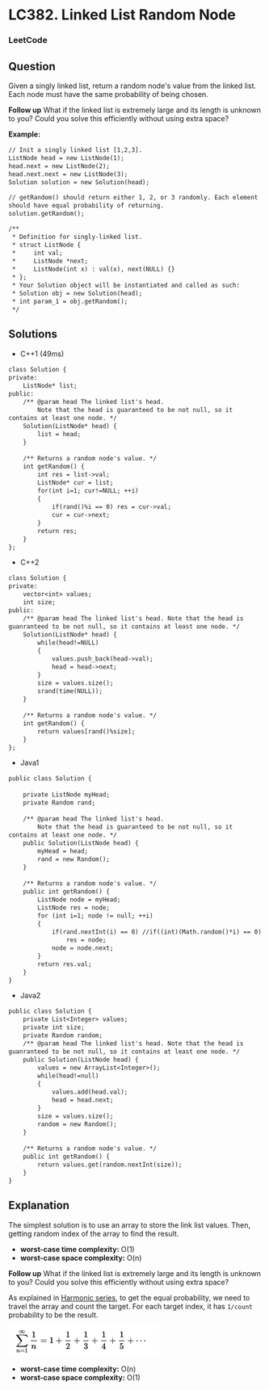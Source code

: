 # LC382. Linked List Random Node

### LeetCode

## Question

Given a singly linked list, return a random node's value from the linked list. Each node must have the same probability of being chosen.

**Follow up** What if the linked list is extremely large and its length is unknown to you? Could you solve this efficiently without using extra space?

**Example:**

```
// Init a singly linked list [1,2,3].
ListNode head = new ListNode(1);
head.next = new ListNode(2);
head.next.next = new ListNode(3);
Solution solution = new Solution(head);
```

```
// getRandom() should return either 1, 2, or 3 randomly. Each element should have equal probability of returning.
solution.getRandom();
```

```
/**
 * Definition for singly-linked list.
 * struct ListNode {
 *     int val;
 *     ListNode *next;
 *     ListNode(int x) : val(x), next(NULL) {}
 * };
 * Your Solution object will be instantiated and called as such:
 * Solution obj = new Solution(head);
 * int param_1 = obj.getRandom();
 */
```

## Solutions

* C++1 (49ms)
```
class Solution {
private:
    ListNode* list;
public:
    /** @param head The linked list's head.
        Note that the head is guaranteed to be not null, so it contains at least one node. */
    Solution(ListNode* head) {
        list = head;
    }
    
    /** Returns a random node's value. */
    int getRandom() {
        int res = list->val;
        ListNode* cur = list;
        for(int i=1; cur!=NULL; ++i)
        {
            if(rand()%i == 0) res = cur->val;
            cur = cur->next;
        }
        return res;
    }
};
```

* C++2
```
class Solution {
private:
    vector<int> values;
    int size;
public:
    /** @param head The linked list's head. Note that the head is guanranteed to be not null, so it contains at least one node. */
    Solution(ListNode* head) {
        while(head!=NULL)
        {
            values.push_back(head->val);
            head = head->next;
        }
        size = values.size();
        srand(time(NULL));
    }
    
    /** Returns a random node's value. */
    int getRandom() {
        return values[rand()%size];
    }
};
```

* Java1
```
public class Solution {

    private ListNode myHead;
    private Random rand;
    
    /** @param head The linked list's head.
        Note that the head is guaranteed to be not null, so it contains at least one node. */
    public Solution(ListNode head) {
        myHead = head;
        rand = new Random();
    }
    
    /** Returns a random node's value. */
    public int getRandom() {
        ListNode node = myHead;
        ListNode res = node;
        for (int i=1; node != null; ++i)
        {
            if(rand.nextInt(i) == 0) //if((int)(Math.random()*i) == 0)
                res = node;
            node = node.next;
        }
        return res.val;
    }
}
```

* Java2
```
public class Solution {
    private List<Integer> values;
    private int size;
    private Random random;
    /** @param head The linked list's head. Note that the head is guanranteed to be not null, so it contains at least one node. */
    public Solution(ListNode head) {
        values = new ArrayList<Integer>();
        while(head!=null)
        {
            values.add(head.val);
            head = head.next;
        }
        size = values.size();
        random = new Random();
    }
    
    /** Returns a random node's value. */
    public int getRandom() {
        return values.get(random.nextInt(size));
    }
}
```

## Explanation

The simplest solution is to use an array to store the link list values. Then, getting random index of the array to find the result.

* **worst-case time complexity:** O(1)
* **worst-case space complexity:** O(n)

**Follow up**  What if the linked list is extremely large and its length is unknown to you? Could you solve this efficiently without using extra space?

As explained in <a href="https://en.wikipedia.org/wiki/Harmonic_series_(mathematics)">Harmonic series</a>, to get the equal probability, we need to travel the array and count the target. For each target index, it has `1/count` probability to be the result.

![HarmonicSeries](Images/HarmonicSeries.PNG)

* **worst-case time complexity:** O(n)
* **worst-case space complexity:** O(1)